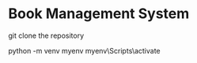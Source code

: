 <h1>Book Management System</h1>

git clone the repository

python -m venv myenv
myenv\Scripts\activate
